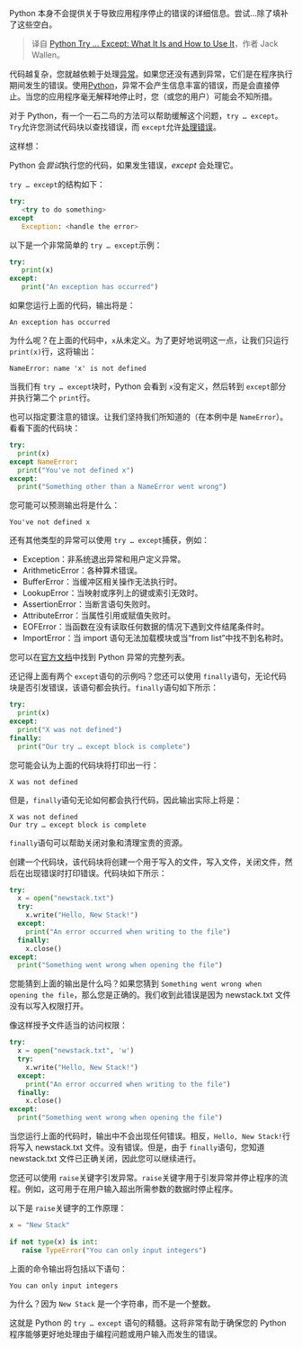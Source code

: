 
<!--
title: Python Try...Except的使用
cover: https://cdn.thenewstack.io/media/2024/09/5bb27c44-python-try-except-command.jpg
-->

Python 本身不会提供关于导致应用程序停止的错误的详细信息。尝试...除了填补了这些空白。

> 译自 [Python Try ... Except: What It Is and How to Use It](https://thenewstack.io/python-try-except-what-it-is-and-how-to-use-it/)，作者 Jack Wallen。

代码越复杂，您就越依赖于处理[异常](https://thenewstack.io/python-how-to-work-with-basic-exception-handling/)。如果您还没有遇到异常，它们是在程序执行期间发生的错误。使用[Python](https://thenewstack.io/python/)，异常不会产生信息丰富的错误，而是会直接停止。当您的应用程序毫无解释地停止时，您（或您的用户）可能会不知所措。

对于 Python，有一个一石二鸟的方法可以帮助缓解这个问题，`try … except`。`Try`允许您测试代码块以查找错误，而 `except`允许[处理错误](https://thenewstack.io/error-handling-from-backends-to-the-frontend/)。

这样想：

Python 会*尝试*执行您的代码，如果发生错误，*except* 会处理它。

`try … except`的结构如下：

```python
try: 
   <try to do something> 
except 
   Exception: <handle the error>
```

以下是一个非常简单的 `try … except`示例：

```python
try:
   print(x)
except:
   print("An exception has occurred")
```

如果您运行上面的代码，输出将是：

```
An exception has occurred
```

为什么呢？在上面的代码中，`x`从未定义。为了更好地说明这一点，让我们只运行 `print(x)`行，这将输出：

```
NameError: name 'x' is not defined
```

当我们有 `try … except`块时，Python 会看到 `x`没有定义，然后转到 `except`部分并执行第二个 `print`行。

也可以指定要注意的错误。让我们坚持我们所知道的（在本例中是 `NameError`）。看看下面的代码块：

```python
try:
  print(x)
except NameError:
  print("You've not defined x")
except:
  print("Something other than a NameError went wrong")
```

您可能可以预测输出将是什么：

```
You've not defined x
```

还有其他类型的异常可以使用 `try … except`捕获，例如：

- Exception：非系统退出异常和用户定义异常。
- ArithmeticError：各种算术错误。
- BufferError：当缓冲区相关操作无法执行时。
- LookupError：当映射或序列上的键或索引无效时。
- AssertionError：当断言语句失败时。
- AttributeError：当属性引用或赋值失败时。
- EOFError：当函数在没有读取任何数据的情况下遇到文件结尾条件时。
- ImportError：当 import 语句无法加载模块或当“from list”中找不到名称时。

您可以在[官方文档](https://docs.python.org/3/library/exceptions.html)中找到 Python 异常的完整列表。

还记得上面有两个 `except`语句的示例吗？您还可以使用 `finally`语句，无论代码块是否引发错误，该语句都会执行。`finally`语句如下所示：

```python
try:
  print(x)
except:
  print("X was not defined")
finally:
  print("Our try … except block is complete")
```

您可能会认为上面的代码块将打印出一行：

```
X was not defined
```

但是，`finally`语句无论如何都会执行代码，因此输出实际上将是：

```
X was not defined
Our try … except block is complete
```

`finally`语句可以帮助关闭对象和清理宝贵的资源。

创建一个代码块，该代码块将创建一个用于写入的文件，写入文件，关闭文件，然后在出现错误时打印错误。代码块如下所示：

```python
try:
  x = open("newstack.txt")
  try:
    x.write("Hello, New Stack!")
  except:
    print("An error occurred when writing to the file")
  finally:
    x.close()
except:
  print("Something went wrong when opening the file")
```

您能猜到上面的输出是什么吗？如果您猜到 `Something went wrong when opening the file`，那么您是正确的。我们收到此错误是因为 newstack.txt 文件没有以写入权限打开。

像这样授予文件适当的访问权限：

```python
try:
  x = open("newstack.txt", 'w')
  try:
    x.write("Hello, New Stack!")
  except:
    print("An error occurred when writing to the file")
  finally:
    x.close()
except:
  print("Something went wrong when opening the file")
```

当您运行上面的代码时，输出中不会出现任何错误。相反，`Hello, New Stack!`行将写入 newstack.txt 文件。没有错误。但是，由于 `finally`语句，您知道 newstack.txt 文件已正确关闭，因此您可以继续进行。

您还可以使用 `raise`关键字引发异常。`raise`关键字用于引发异常并停止程序的流程。例如，这可用于在用户输入超出所需参数的数据时停止程序。

以下是 `raise`关键字的工作原理：

```python
x = "New Stack"
 
if not type(x) is int:
   raise TypeError("You can only input integers")
```

上面的命令输出将包括以下语句：

```
You can only input integers
```

为什么？因为 `New Stack`
是一个字符串，而不是一个整数。

这就是 Python 的 `try … except` 语句的精髓。这将非常有助于确保您的 Python 程序能够更好地处理由于编程问题或用户输入而发生的错误。
